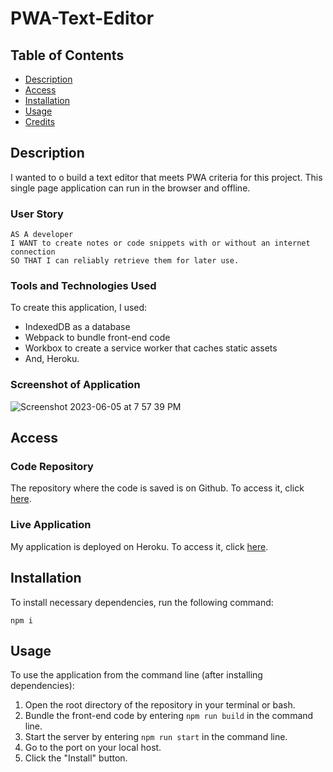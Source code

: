 # PWA-Text-Editor

## Table of Contents

* [Description](#description)
* [Access](#access)
* [Installation](#installation)
* [Usage](#usage)
* [Credits](#credits)

## Description

I wanted to o build a text editor that meets PWA criteria for this project. This single page application can run in the browser and offline.

### User Story

```
AS A developer
I WANT to create notes or code snippets with or without an internet connection
SO THAT I can reliably retrieve them for later use.
```

### Tools and Technologies Used

To create this application, I used:
- IndexedDB as a database
- Webpack to bundle front-end code
- Workbox to create a service worker that caches static assets
- And, Heroku.

### Screenshot of Application

![Screenshot 2023-06-05 at 7 57 39 PM](https://github.com/sethleininger/PWA-Text-Editor/assets/122936654/d590c507-f653-43d2-b563-ac37c43f4302)

## Access

### Code Repository

The repository where the code is saved is on Github. To access it, click [here](https://github.com/sethleininger/PWA-Text-Editor).

### Live Application

My application is deployed on Heroku. To access it, click [here](https://hayleyarodgers-pwa-text-editor.herokuapp.com/).

## Installation

To install necessary dependencies, run the following command:

```
npm i
```

## Usage

To use the application from the command line (after installing dependencies):
1. Open the root directory of the repository in your terminal or bash.
2. Bundle the front-end code by entering ```npm run build``` in the command line.
3. Start the server by entering ```npm run start``` in the command line.
4. Go to the port on your local host.
5. Click the "Install" button.

